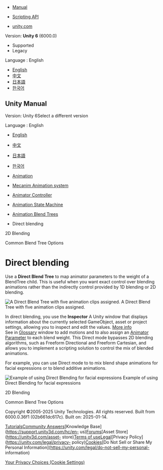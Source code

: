 [](https://docs.unity3d.com)

  * [Manual](../Manual/index.html)
  * [Scripting API](../ScriptReference/index.html)

  * [unity.com](https://unity.com/)

Version: **Unity 6** (6000.0)

  * Supported
  * Legacy

Language : English

  * [English](/Manual/BlendTree-DirectBlending.html)
  * [中文](/cn/current/Manual/BlendTree-DirectBlending.html)
  * [日本語](/ja/current/Manual/BlendTree-DirectBlending.html)
  * [한국어](/kr/current/Manual/BlendTree-DirectBlending.html)

[](https://docs.unity3d.com)

## Unity Manual

Version: Unity 6Select a different version

Language : English

  * [English](/Manual/BlendTree-DirectBlending.html)
  * [中文](/cn/current/Manual/BlendTree-DirectBlending.html)
  * [日本語](/ja/current/Manual/BlendTree-DirectBlending.html)
  * [한국어](/kr/current/Manual/BlendTree-DirectBlending.html)

  * [Animation](AnimationSection.html)
  * [Mecanim Animation system](AnimationOverview.html)
  * [Animator Controller](class-AnimatorController.html)
  * [Animation State Machine](AnimationStateMachines.html)
  * [Animation Blend Trees](class-BlendTree.html)
  * Direct blending

[](BlendTree-2DBlending.html)

2D Blending

[](BlendTree-AdditionalOptions.html)

Common Blend Tree Options

# Direct blending

Use a **Direct Blend Tree** to map animator parameters to the weight of a
BlendTree child. This is useful when you want exact control over blending
animations rather than the indirectly control provided by 1D blending or 2D
blending.

![A Direct Blend Tree with five animation clips
assigned.](../uploads/Main/AnimatorDirectBlendTree.png) A Direct Blend Tree
with five animation clips assigned.

In direct blending, you use the **Inspector** A Unity window that displays
information about the currently selected GameObject, asset or project
settings, allowing you to inspect and edit the values. [More
info](UsingTheInspector.html)  
See in [Glossary](Glossary.html#Inspector) window to add motions and to also
assign an [Animator Parameter](AnimationParameters.html) to each blend weight.
This Direct mode bypasses 2D blending algorithms, such as Freeform Directional
and Freeform Cartesian, and allows you to implement a scripting solution to
control the mix of blended animations.

For example, you can use Direct mode to to mix blend shape animations for
facial expressions or to blend additive animations.

![Example of using Direct Blending for facial
expressions](../uploads/Main/AnimatorDirectBlendTreeFacialExpressions.jpg)
Example of using Direct Blending for facial expressions

[](BlendTree-2DBlending.html)

2D Blending

[](BlendTree-AdditionalOptions.html)

Common Blend Tree Options

Copyright ©2005-2025 Unity Technologies. All rights reserved. Built from
6000.0.36f1 (02b661dc617c). Built on: 2025-01-14.

[Tutorials](https://learn.unity.com/)[Community
Answers](https://answers.unity3d.com)[Knowledge
Base](https://support.unity3d.com/hc/en-
us)[Forums](https://forum.unity3d.com)[Asset Store](https://unity3d.com/asset-
store)[Terms of
use](https://docs.unity3d.com/Manual/TermsOfUse.html)[Legal](https://unity.com/legal)[Privacy
Policy](https://unity.com/legal/privacy-
policy)[Cookies](https://unity.com/legal/cookie-policy)[Do Not Sell or Share
My Personal Information](https://unity.com/legal/do-not-sell-my-personal-
information)

[Your Privacy Choices (Cookie Settings)](javascript:void\(0\);)

